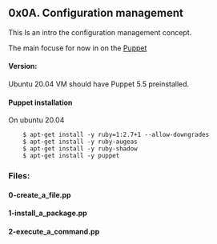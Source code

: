 ## 0x0A. Configuration management

This Is an intro the configuration management concept.

The main focuse for now in on the [Puppet](https://intranet.alxswe.com/rltoken/WON0M4DNRabf88KAG_pDUA)


#### Version:
Ubuntu 20.04 VM should have Puppet 5.5 preinstalled.


#### Puppet installation
On ubuntu 20.04

		$ apt-get install -y ruby=1:2.7+1 --allow-downgrades
		$ apt-get install -y ruby-augeas
		$ apt-get install -y ruby-shadow
		$ apt-get install -y puppet



### Files:
####	0-create\_a\_file.pp

####	1-install\_a\_package.pp

####	2-execute\_a\_command.pp


